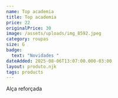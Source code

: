 ```yaml
---
name: Top academia
title: Top academia
price: 22
originalPrice: 30
image: /assets/uploads/img_8592.jpeg
category: roupas
size: G
badge:
  text: "Novidades "
dateAdded: 2025-08-06T13:07:00.000-03:00
layout: produto.njk
tags: products
---
```

Alça reforçada
